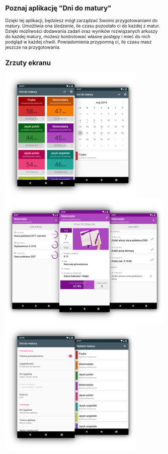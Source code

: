## Poznaj aplikację "Dni do matury"
Dzięki tej aplikacji, będziesz mógł zarządzać Swoimi przygotowaniami do matury. Umożliwia ona śledzenie, ile czasu pozostało ci do każdej z matur. Dzięki możliwości dodawania zadań oraz wyników rozwiązanych arkuszy do każdej matury, możesz kontrolować własne postępy i mieć do nich podgląd w każdej chwili. Powiadomienia przypomną ci, ile czasu masz jeszcze na przygotowania.

## Zrzuty ekranu
<img src="/app_1.png" alt="app_1" class="inline" height="400" align="middle"/>
<img src="/app_2.png" alt="app_2" class="inline" height="400" align="middle"/>
<img src="/app_3.png" alt="app_3" class="inline" height="400" align="middle"/>
